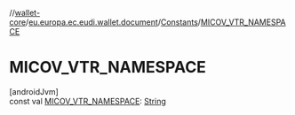 //[wallet-core](../../../index.md)/[eu.europa.ec.eudi.wallet.document](../index.md)/[Constants](index.md)/[MICOV_VTR_NAMESPACE](-m-i-c-o-v_-v-t-r_-n-a-m-e-s-p-a-c-e.md)

# MICOV_VTR_NAMESPACE

[androidJvm]\
const val [MICOV_VTR_NAMESPACE](-m-i-c-o-v_-v-t-r_-n-a-m-e-s-p-a-c-e.md): [String](https://kotlinlang.org/api/latest/jvm/stdlib/kotlin/-string/index.html)
